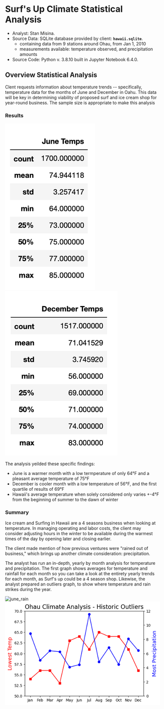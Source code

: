 # Surf's Up Climate Statistical Analysis  
  
  * Analyst: Stan Misina. 
  * Source Data: SQLite database provided by client: **`hawaii.sqlite`**.  
      - containing data from 9 stations around Ohau, from Jan 1, 2010    
      - measurements available: temperature observed, and precipitation amounts
  * Source Code: Python v. 3.8.10 built in Jupyter Notebook 6.4.0. 
  
## Overview Statistical Analysis  
  
Clent requests information about temperature trends -- specifically, temperature data for the months of June and December in Oahu. This data will be key in determining viability of proposed surf and ice cream shop for year-round business.  The sample size is appropriate to make this analysis 
  
  
### Results  
  
![june_results](readme_resources/june_temps.png)
![dec_results](readme_resources/dec_temps.png)
  
The analysis yeilded these specific findings:  
  
* June is a warmer month with a low termperature of only 64&deg;F and a pleasant average temperature of 75&deg;F  
* December is cooler month with a low temperature of 56&deg;F, and the first quartile of results of 69&deg;F 
* Hawaii's average temperature when solely considered only varies +-4&deg;F from the beginning of summer to the dawn of winter  


### Summary  
  
Ice cream and Surfing in Hawaii are a 4 seasons business when looking at temperature. In managing operating and labor costs, the client may consider adjusting hours in the winter to be available during the warmest times of the day by opening later and closing earlier.  
  
The client made mention of how previous ventures were "rained out of business," which brings up another climate consideration: precipitation.  

The analyst has run an in-depth, yearly by month analysis for temperature and precipitation. The first graph shows averages for temperature and rainfall for each month so you can take a look at the entirety yearly trends for each month, as Surf's up could be a 4 season shop. Likewise, the analyst prepared an outliers graph, to show where temperature and rain strikes during the year. <br/>
  
  
  
![june_rain](readme_resources/averages.png)
![dec_rain](readme_resources/outliers.png)
